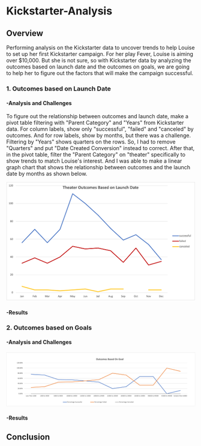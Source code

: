 # **Kickstarter-Analysis**

## Overview
Performing analysis on the Kickstarter data to uncover trends to help Louise to set up her first Kickstarter campaign.
For her play Fever, Louise is aiming over $10,000. 
But she is not sure, so with Kickstarter data by analyzing the outcomes based on launch date and the outcomes on goals, we are going to help her to figure out the factors that will make the campaign successful.

### 1. Outcomes based on Launch Date

#### -Analysis and Challenges
To figure out the relationship between outcomes and launch date, make a pivot table filtering with "Parent Category" and "Years" from Kickstarter data. For column labels, show only "successful", "failed" and "canceled" by outcomes.  And for row labels, show by months, but there was a challenge. Filtering by "Years" shows quarters on the rows. So, I had to remove "Quarters" and put "Date Created Conversion" instead to correct.  After that, in the pivot table, filter the "Parent Category" on "theater" specifically to show trends to match Louise's interest. And I was able to make a linear graph chart that shows the relationship between outcomes and the launch date by months as shown below.


![date](resources/Theater_Outcomes_vs_Launch.png)

#### -Results



### 2. Outcomes based on Goals
#### -Analysis and Challenges

![goal](resources/Outcomes_vs_Goals.png)

#### -Results

## Conclusion

